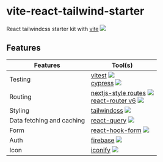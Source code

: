 # vite-react-tailwind-starter

React tailwindcss starter kit with [vite](https://vitejs.dev/) ![](https://api.iconify.design/vscode-icons/file-type-vite.svg?color=%23ec5990&width=36)

## Features

| Features                  | Tool(s)                                                                                                                               |
| ------------------------- | ------------------------------------------------------------------------------------------------------------------------------------- |
| Testing                   | [vitest](https://vitest.dev/) ![](https://api.iconify.design/logos/vitest.svg) <br> [cypress](https://docs.cypress.io/) ![](https://api.iconify.design/logos/cypress.svg)                                                                     |
| Routing                   | [nextjs-style routes](https://github.com/hannoeru/vite-plugin-pages) ![](https://api.iconify.design/logos/nextjs.svg) <br> [react-router v6](https://reactrouterdotcom.fly.dev/docs/en/v6/api) ![](https://api.iconify.design/logos/react-router.svg) |
| Styling                   | [tailwindcss](https://tailwindcss.com/) ![](https://api.iconify.design/logos/tailwindcss.svg)                                                                                                 |
| Data fetching and caching | [react-query](https://react-query.tanstack.com/) ![](https://api.iconify.design/logos/react-query.svg)                                                                                        |
| Form                      | [react-hook-form](https://react-hook-form.com/) ![](https://api.iconify.design/fluent/form-28-regular.svg?color=%23ec5990)                                                                                          |
| Auth                      | [firebase](https://usehooks.com/useAuth/) ![](https://api.iconify.design/logos/firebase.svg)                                                                                               |
| Icon                      | [iconify](https://github.com/iconify/iconify) ![](https://api.iconify.design/simple-icons/iconify.svg)                                                                                           |
